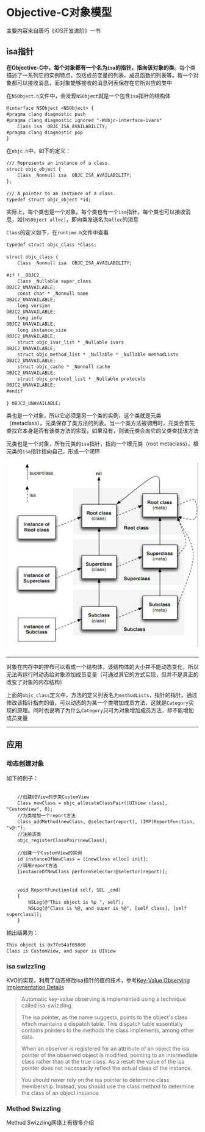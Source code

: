 # Objective-C对象模型

主要内容来自唐巧《iOS开发进阶》一书

## isa指针

**在Objective-C中，每个对象都有一个名为`isa`的指针，指向该对象的类**。每个类描述了一系列它的实例特点，包括成员变量的列表、成员函数的列表等。每一个对象都可以接收消息，而对象能够接收的消息列表保存在它所对应的类中

在`NSObject.h`文件中，会发现`NSObject`就是一个包含`isa`指针的结构体

```
@interface NSObject <NSObject> {
#pragma clang diagnostic push
#pragma clang diagnostic ignored "-Wobjc-interface-ivars"
    Class isa  OBJC_ISA_AVAILABILITY;
#pragma clang diagnostic pop
}
```

在`objc.h`中，如下的定义：

```
/// Represents an instance of a class.
struct objc_object {
    Class _Nonnull isa  OBJC_ISA_AVAILABILITY;
};

/// A pointer to an instance of a class.
typedef struct objc_object *id;
```

实际上，每个类也是一个对象。每个类也有一个`isa`指针。每个类也可以接收消息，如`[NSObject alloc]`，即向类发送名为`alloc`的消息

`Class`的定义如下，在`runtime.h`文件中查看

```
typedef struct objc_class *Class;

struct objc_class {
    Class _Nonnull isa  OBJC_ISA_AVAILABILITY;

#if !__OBJC2__
    Class _Nullable super_class                              OBJC2_UNAVAILABLE;
    const char * _Nonnull name                               OBJC2_UNAVAILABLE;
    long version                                             OBJC2_UNAVAILABLE;
    long info                                                OBJC2_UNAVAILABLE;
    long instance_size                                       OBJC2_UNAVAILABLE;
    struct objc_ivar_list * _Nullable ivars                  OBJC2_UNAVAILABLE;
    struct objc_method_list * _Nullable * _Nullable methodLists                    OBJC2_UNAVAILABLE;
    struct objc_cache * _Nonnull cache                       OBJC2_UNAVAILABLE;
    struct objc_protocol_list * _Nullable protocols          OBJC2_UNAVAILABLE;
#endif

} OBJC2_UNAVAILABLE;

```

类也是一个对象，所以它必须是另一个类的实例，这个类就是元类（metaclass）。元类保存了类方法的列表。当一个类方法被调用时，元类会首先查找它本身是否有该类方法的实现，如果没有，则该元类会向它的父类查找该方法

元类也是一个对象，所有元类的`isa`指针，指向一个根元类（root metaclass）。根元类的`isa`指针指向自己，形成一个闭环

![isa指针](https://github.com/winfredzen/iOS-Basic/blob/master/Objective-C/images/3.png)


-----

对象在内存中的排布可以看成一个结构体，该结构体的大小并不能动态变化，所以无法再运行时动态给对象添加成员变量（可通过其它的方式实现，但并不是真正的改变了对象的内存结构）

上面的`objc_class`定义中，方法的定义列表名为`methodLists`，指针的指针。通过修改该指针指向的值，可以动态的为某一个类增加成员方法，这就是`Category`实现的原理。同时也说明了为什么`Category`只可为对象增加成员方法，却不能增加成员变量


-----

## 应用

### 动态创建对象

如下的例子：

```

    //创建UIView的子类CustomView
    Class newClass = objc_allocateClassPair([UIView class], "CustomView", 0);
    //为类增加一个report方法
    class_addMethod(newClass, @selector(report), (IMP)ReportFunction, "v@:");
    //注册该类
    objc_registerClassPair(newClass);
    
    //创建一个CustomView的实例
    id instanceOfNewClass = [[newClass alloc] init];
    //调用report方法
    [instanceOfNewClass performSelector:@selector(report)];
    
    
    void ReportFunction(id self, SEL _cmd)
	{
	    NSLog(@"This object is %p ", self);
	    NSLog(@"Class is %@, and super is %@", [self class], [self superclass]);
	}

```

输出结果为：

```
This object is 0x7fe54af058d0
Class is CustomView, and super is UIView
```

### isa swizzling

KVO的实现，利用了动态修改isa指针的值的技术，参考[Key-Value Observing Implementation Details](https://developer.apple.com/library/content/documentation/Cocoa/Conceptual/KeyValueObserving/Articles/KVOImplementation.html#//apple_ref/doc/uid/20002307-BAJEAIEE)

>Automatic key-value observing is implemented using a technique called isa-swizzling.
>
>The isa pointer, as the name suggests, points to the object's class which maintains a dispatch table. This dispatch table essentially contains pointers to the methods the class implements, among other data.
>
>When an observer is registered for an attribute of an object the isa pointer of the observed object is modified, pointing to an intermediate class rather than at the true class. As a result the value of the isa pointer does not necessarily reflect the actual class of the instance.
>
>You should never rely on the isa pointer to determine class membership. Instead, you should use the class method to determine the class of an object instance.

### Method Swizzling

Method Swizzling网络上有很多介绍

